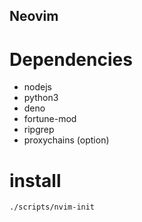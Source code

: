 Neovim
-----------

Dependencies
=============

* nodejs
* python3
* deno
* fortune-mod
* ripgrep
* proxychains (option)

install
===========

```bash
./scripts/nvim-init
```
